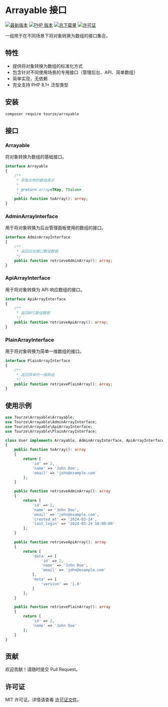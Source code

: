# Arrayable 接口

[![最新版本](https://img.shields.io/packagist/v/tourze/arrayable.svg?style=flat-square)](https://packagist.org/packages/tourze/arrayable)
[![PHP 版本](https://img.shields.io/packagist/php-v/tourze/arrayable.svg?style=flat-square)](https://packagist.org/packages/tourze/arrayable)
[![总下载量](https://img.shields.io/packagist/dt/tourze/arrayable.svg?style=flat-square)](https://packagist.org/packages/tourze/arrayable)
[![许可证](https://img.shields.io/packagist/l/tourze/arrayable.svg?style=flat-square)](https://packagist.org/packages/tourze/arrayable)

一组用于在不同场景下将对象转换为数组的接口集合。

## 特性

- 提供将对象转换为数组的标准化方式
- 包含针对不同使用场景的专用接口（管理后台、API、简单数组）
- 简单实现，无依赖
- 完全支持 PHP 8.1+ 泛型类型

## 安装

```bash
composer require tourze/arrayable
```

## 接口

### Arrayable

将对象转换为数组的基础接口。

```php
interface Arrayable
{
    /**
     * 获取实例的数组表示
     *
     * @return array<TKey, TValue>
     */
    public function toArray(): array;
}
```

### AdminArrayInterface

用于将对象转换为后台管理面板使用的数组的接口。

```php
interface AdminArrayInterface
{
    /**
     * 返回后台接口数组数据
     */
    public function retrieveAdminArray(): array;
}
```

### ApiArrayInterface

用于将对象转换为 API 响应数组的接口。

```php
interface ApiArrayInterface
{
    /**
     * 返回API数组数据
     */
    public function retrieveApiArray(): array;
}
```

### PlainArrayInterface

用于将对象转换为简单一维数组的接口。

```php
interface PlainArrayInterface
{
    /**
     * 返回简单的一维数组
     */
    public function retrievePlainArray(): array;
}
```

## 使用示例

```php
use Tourze\Arrayable\Arrayable;
use Tourze\Arrayable\AdminArrayInterface;
use Tourze\Arrayable\ApiArrayInterface;
use Tourze\Arrayable\PlainArrayInterface;

class User implements Arrayable, AdminArrayInterface, ApiArrayInterface, PlainArrayInterface
{
    public function toArray(): array
    {
        return [
            'id' => 2,
            'name' => 'John Doe',
            'email' => 'john@example.com'
        ];
    }

    public function retrieveAdminArray(): array
    {
        return [
            'id' => 2,
            'name' => 'John Doe',
            'email' => 'john@example.com',
            'created_at' => '2024-03-24',
            'last_login' => '2024-03-24 10:00:00'
        ];
    }

    public function retrieveApiArray(): array
    {
        return [
            'data' => [
                'id' => 2,
                'name' => 'John Doe',
                'email' => 'john@example.com'
            ],
            'meta' => [
                'version' => '1.0'
            ]
        ];
    }

    public function retrievePlainArray(): array
    {
        return [
            'id' => 2,
            'name' => 'John Doe'
        ];
    }
}
```

## 贡献

欢迎贡献！请随时提交 Pull Request。

## 许可证

MIT 许可证。详情请查看 [许可证文件](LICENSE)。